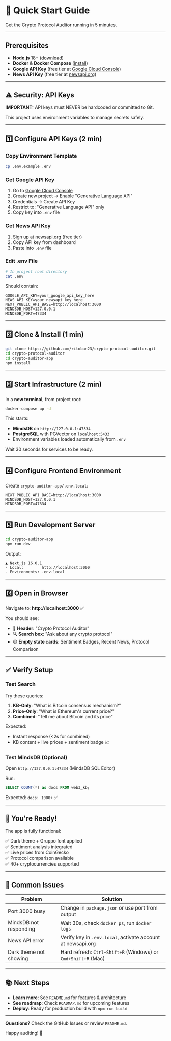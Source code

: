 # 🚀 Quick Start Guide

Get the Crypto Protocol Auditor running in 5 minutes.

---

## Prerequisites

- **Node.js** 18+ ([download](https://nodejs.org))
- **Docker** & **Docker Compose** ([install](https://docs.docker.com/compose/install/))
- **Google API Key** (free tier at [Google Cloud Console](https://console.cloud.google.com))
- **News API Key** (free tier at [newsapi.org](https://newsapi.org))

---

## ⚠️ Security: API Keys

**IMPORTANT:** API keys must NEVER be hardcoded or committed to Git.

This project uses environment variables to manage secrets safely.

---

## 1️⃣ Configure API Keys (2 min)

### Copy Environment Template
```bash
cp .env.example .env
```

### Get Google API Key
1. Go to [Google Cloud Console](https://console.cloud.google.com)
2. Create new project → Enable "Generative Language API"
3. Credentials → Create API Key
4. Restrict to: "Generative Language API" only
5. Copy key into `.env` file

### Get News API Key
1. Sign up at [newsapi.org](https://newsapi.org) (free tier)
2. Copy API key from dashboard
3. Paste into `.env` file

### Edit .env File
```bash
# In project root directory
cat .env
```

Should contain:
```env
GOOGLE_API_KEY=your_google_api_key_here
NEWS_API_KEY=your_newsapi_key_here
NEXT_PUBLIC_API_BASE=http://localhost:3000
MINDSDB_HOST=127.0.0.1
MINDSDB_PORT=47334
```

---

## 2️⃣ Clone & Install (1 min)

```bash
git clone https://github.com/ritoban23/crypto-protocol-auditor.git
cd crypto-protocol-auditor
cd crypto-auditor-app
npm install
```

---

## 3️⃣ Start Infrastructure (2 min)

In a **new terminal**, from project root:

```bash
docker-compose up -d
```

This starts:
- **MindsDB** on `http://127.0.0.1:47334`
- **PostgreSQL** with PGVector on `localhost:5433`
- Environment variables loaded automatically from `.env`

Wait 30 seconds for services to be ready.

---

## 4️⃣ Configure Frontend Environment

Create `crypto-auditor-app/.env.local`:

```env
NEXT_PUBLIC_API_BASE=http://localhost:3000
MINDSDB_HOST=127.0.0.1
MINDSDB_PORT=47334
```

---

## 5️⃣ Run Development Server

```bash
cd crypto-auditor-app
npm run dev
```

Output:
```
▲ Next.js 16.0.1
- Local:        http://localhost:3000
- Environments: .env.local
```

---

## 6️⃣ Open in Browser

Navigate to: **http://localhost:3000** ✅

You should see:
- 🔐 **Header**: "Crypto Protocol Auditor"
- 🔍 **Search box**: "Ask about any crypto protocol"
- 🟡 **Empty state cards**: Sentiment Badges, Recent News, Protocol Comparison

---

## ✅ Verify Setup

### Test Search
Try these queries:

1. **KB-Only**: "What is Bitcoin consensus mechanism?"
2. **Price-Only**: "What is Ethereum's current price?"
3. **Combined**: "Tell me about Bitcoin and its price"

Expected: 
- Instant response (<2s for combined)
- KB content + live prices + sentiment badge 📈

### Test MindsDB (Optional)

Open `http://127.0.0.1:47334` (MindsDB SQL Editor)

Run:
```sql
SELECT COUNT(*) as docs FROM web3_kb;
```

Expected: `docs: 1000+` ✅

---

## 🚀 You're Ready!

The app is fully functional:

✅ Dark theme + Gruppo font applied  
✅ Sentiment analysis integrated  
✅ Live prices from CoinGecko  
✅ Protocol comparison available  
✅ 40+ cryptocurrencies supported

---

## 📌 Common Issues

| Problem | Solution |
|---------|----------|
| Port 3000 busy | Change in `package.json` or use port from output |
| MindsDB not responding | Wait 30s, check `docker ps`, run `docker logs` |
| News API error | Verify key in `.env.local`, activate account at newsapi.org |
| Dark theme not showing | Hard refresh: `Ctrl+Shift+R` (Windows) or `Cmd+Shift+R` (Mac) |

---

## 📚 Next Steps

- **Learn more**: See `README.md` for features & architecture
- **See roadmap**: Check `ROADMAP.md` for upcoming features
- **Deploy**: Ready for production build with `npm run build`

---

**Questions?** Check the GitHub Issues or review `README.md`.

Happy auditing! 🎉
